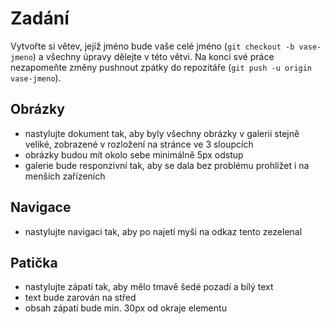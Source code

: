 # Zadání

Vytvořte si větev, jejíž jméno bude vaše celé jméno (`git checkout -b vase-jmeno`) a všechny úpravy dělejte v této větvi. Na konci své práce nezapomeňte změny pushnout zpátky do repozitáře (`git push -u origin vase-jmeno`).

## Obrázky

- nastylujte dokument tak, aby byly všechny obrázky v galerii stejně veliké, zobrazené v rozložení na stránce ve 3 sloupcích
- obrázky budou mít okolo sebe minimálně 5px odstup
- galerie bude responzivní tak, aby se dala bez problému prohlížet i na menších zařízeních

## Navigace

- nastylujte navigaci tak, aby po najetí myši na odkaz tento zezelenal

## Patička

- nastylujte zápatí tak, aby mělo tmavě šedé pozadí a bílý text
- text bude zarován na střed
- obsah zápatí bude min. 30px od okraje elementu
